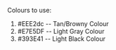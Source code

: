 Colours to use:
1. #EEE2dc -- Tan/Browny Colour
2. #E7E5DF -- Light Gray Colour
3. #393E41 -- Light Black Colour

